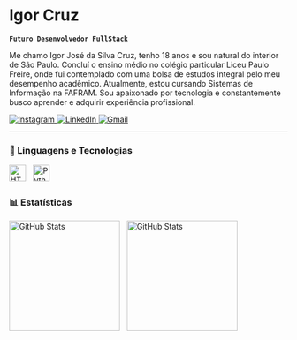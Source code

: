 # Igor Cruz 

**`Futuro Desenvolvedor FullStack`**

Me chamo Igor José da Silva Cruz, tenho 18 anos e sou natural do interior de São Paulo. Concluí o ensino médio no colégio particular Liceu Paulo Freire, onde fui contemplado com uma bolsa de estudos integral pelo meu desempenho acadêmico. Atualmente, estou cursando Sistemas de Informação na FAFRAM. Sou apaixonado por tecnologia e constantemente busco aprender e adquirir experiência profissional. 

<p align="left">
<a href="https://www.instagram.com/igorjscruz/">
        <img 
            alt="Instagram" 
            title="Instagram" 
            src="https://custom-icon-badges.demolab.com/github/followers/IgorCruz-dev?color=FF1493&labelColor=C71585&style=for-the-badge&logo=Instagram&label=Instagram&logoColor=white"
        />
    </a>
    <a href="https://www.linkedin.com/in/igor-cruz-7783a3265/">
        <img 
            alt="LinkedIn" 
            title="LinkedIn" 
            src="https://custom-icon-badges.demolab.com/github/followers/IgorCruz-dev?color=6495ED&labelColor=4169E1&style=for-the-badge&logo=LinkedIn&label=LinkedIn&logoColor=white"
        />
    </a>
     <a href="https://mail.google.com/mail/u/1/#inbox?compose=lqrslzLQBxnkhMFpzrmHqVhZtQZxhJQgpNsbsmhSnwfctPPwnsmTZbmxPFxwmTZwxsQTdwKKkDhZWkZGf">
        <img 
            alt="Gmail" 
            title="Gmail" 
            src="https://custom-icon-badges.demolab.com/github/followers/IgorCruz-dev?color=FA8072&labelColor=B22222&style=for-the-badge&logo=Gmail&label=Gmail&logoColor=white"
        />
    </a>
    
    
</p>

---

### 🤖 Linguagens e Tecnologias

<img 
    align="left" 
    alt="HTML"
    title="HTML" 
    width="30px" 
    style="padding-right: 10px;" 
    src="https://cdn.jsdelivr.net/gh/devicons/devicon@latest/icons/html5/html5-original.svg" 
/>
<img 
    align="left" 
    alt="Python" 
    title="Python"
    width="30px" 
    style="padding-right: 10px;" 
    src="https://cdn.jsdelivr.net/gh/devicons/devicon@latest/icons/python/python-original.svg" 
/>

<br/>
<br/>

### 📊 Estatísticas

<p>
  <img 
    align="left" 
    alt="GitHub Stats" 
    height="200" 
    style="padding-right: 10px;" 
    src="https://github-readme-stats.vercel.app/api?username=IgorCruz-dev&show_icons=true&theme=tokyonight&include_all_commits=true&locale=pt-br" 
  />

<img 
      align="left" 
      alt="GitHub Stats" 
      height="200" 
      src="https://github-readme-stats.vercel.app/api/top-langs/?username=IgorCruz-dev&theme=tokyonight&layout=compact&custom_title=Tecnologias&langs_count=2" 
  />

</p>
